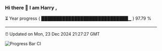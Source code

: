 ### Hi there 👋 I am Harry , 

⏳ Year progress { █████████████████████████████▁ } 97.79 %

---

⏰ Updated on Mon, 23 Dec 2024 21:27:27 GMT

![Progress Bar CI](https://github.com/duykhang68/duykhang68/workflows/Progress%20Bar%20CI/badge.svg)

